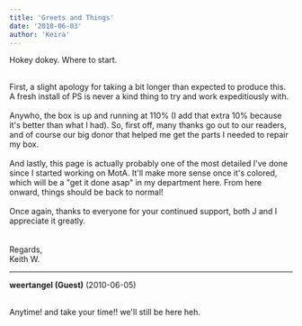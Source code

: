 ```yaml
---
title: 'Greets and Things'
date: '2010-06-03'
author: 'Keira'
---
```


Hokey dokey. Where to start.<div><br></div><div>First, a slight apology for taking a bit longer than expected to produce this. A fresh install of PS is never a kind thing to try and work expeditiously with.&nbsp;</div><div><br></div><div>Anywho, the box is up and running at 110% (I add that extra 10% because it's better than what I had). So, first off, many thanks go out to our readers, and of course our big donor that helped me get the parts I needed to repair my box.</div><div><br></div><div>And lastly, this page is actually probably one of the most detailed I've done since I started working on MotA. It'll make more sense once it's colored, which will be a "get it done asap" in my department here. From here onward, things should be back to normal!</div><div><br></div><div>Once again, thanks to everyone for your continued support, both J and I appreciate it greatly.</div><div><br></div><div><br></div><div>Regards,</div><div>Keith W.</div>

---
**weertangel (Guest)** (2010-06-05)

<br>Anytime! and take your time!! we'll still be here heh.&nbsp;

